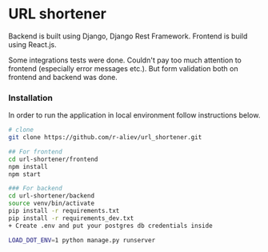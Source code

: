 # URL shortener

Backend is built using Django, Django Rest Framework.
Frontend is build using React.js.

Some integrations tests were done. 
Couldn't pay too much attention to frontend (especially error messages etc.). But form validation both on frontend 
and backend was done. 

### Installation

In order to run the application in local environment follow instructions below.


  ```bash
  # clone
  git clone https://github.com/r-aliev/url_shortener.git
  
  ## For frontend
  cd url-shortener/frontend
  npm install
  npm start
  
  ### For backend
  cd url-shortener/backend
  source venv/bin/activate
  pip install -r requirements.txt
  pip install -r requirements_dev.txt
  + Create .env and put your postgres db credentials inside
  
  LOAD_DOT_ENV=1 python manage.py runserver
  
  
